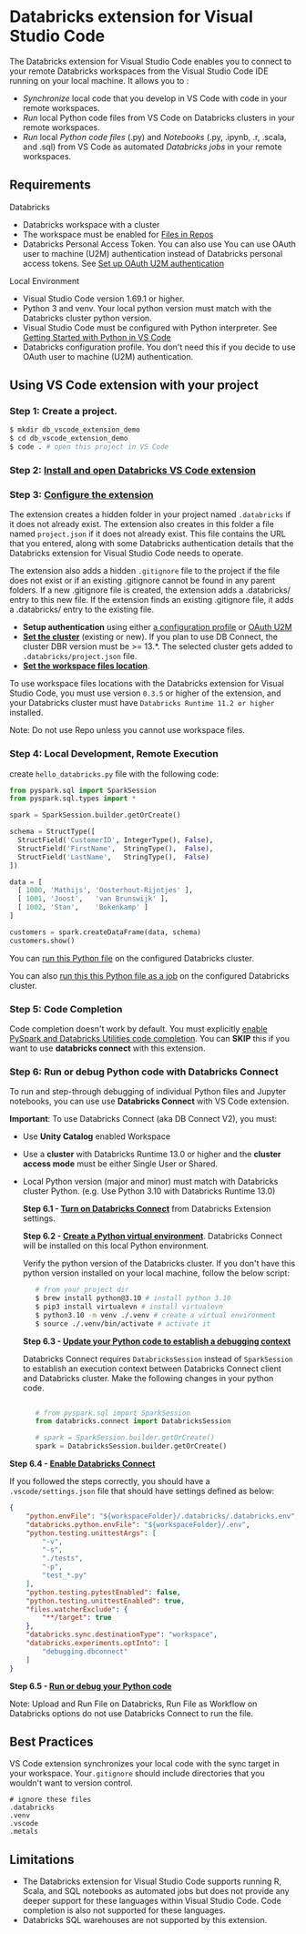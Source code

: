 # Databricks extension for Visual Studio Code

The Databricks extension for Visual Studio Code enables you to connect to your remote Databricks workspaces from the Visual Studio Code IDE running on your local machine. It allows you to :

* *Synchronize* local code that you develop in VS Code with code in your remote workspaces.
* *Run* local Python code files from VS Code on Databricks clusters in your remote workspaces.
* *Run* local *Python code files* (.py) and *Notebooks* (.py, .ipynb, .r, .scala, and .sql) from VS Code as automated *Databricks jobs* in your remote workspaces.


## Requirements

Databricks

* Databricks workspace with a cluster
* The workspace must be enabled for [Files in Repos](https://docs.databricks.com/files/workspace.html#enable-files-in-repos)
* Databricks Personal Access Token. You can also use You can use OAuth user to machine (U2M) authentication instead of Databricks personal access tokens. See [Set up OAuth U2M authentication](https://docs.databricks.com/dev-tools/vscode-ext.html#oauth-u2m)

Local Environment

* Visual Studio Code version 1.69.1 or higher.
* Python 3 and venv. Your local python version must match with the Databricks cluster python version. 
* Visual Studio Code must be configured with Python interpreter. See [Getting Started with Python in VS Code](https://code.visualstudio.com/docs/python/python-tutorial)
* Databricks configuration profile. You don't need this if you decide to use OAuth user to machine (U2M) authentication. 


## Using VS Code extension with your project

### Step 1: Create a project. 
```bash
$ mkdir db_vscode_extension_demo
$ cd db_vscode_extension_demo 
$ code . # open this project in VS Code
```

### Step 2: [Install and open Databricks VS Code extension](https://docs.databricks.com/dev-tools/vscode-ext.html#install-and-open-the-extension)

### Step 3: [Configure the extension](https://docs.databricks.com/dev-tools/vscode-ext.html#configure-the-extension)
The extension creates a hidden folder in your project named `.databricks` if it does not already exist. The extension also creates in this folder a file named `project.json` if it does not already exist. This file contains the URL that you entered, along with some Databricks authentication details that the Databricks extension for Visual Studio Code needs to operate.

The extension also adds a hidden `.gitignore` file to the project if the file does not exist or if an existing .gitignore cannot be found in any parent folders. If a new .gitignore file is created, the extension adds a .databricks/ entry to this new file. If the extension finds an existing .gitignore file, it adds a .databricks/ entry to the existing file.

* **Setup authentication** using either [a configuration profile](https://docs.databricks.com/dev-tools/vscode-ext.html#set-up-authentication-with-a-configuration-profile) or [OAuth U2M](https://docs.databricks.com/dev-tools/vscode-ext.html#set-up-oauth-u2m-authentication)
* **[Set the cluster](https://docs.databricks.com/dev-tools/vscode-ext.html#set-the-cluster)** (existing or new). If you plan to use DB Connect, the cluster DBR version must be >= 13.*. The selected cluster gets added to `.databricks/project.json` file.
* **[Set the workspace files location](https://docs.databricks.com/dev-tools/vscode-ext.html#set-the-workspace-files-location)**.

To use workspace files locations with the Databricks extension for Visual Studio Code, you must use version `0.3.5` or higher of the extension, and your Databricks cluster must have `Databricks Runtime 11.2 or higher `installed.

Note: Do not use Repo unless you cannot use workspace files.


### Step 4: Local Development, Remote Execution

create `hello_databricks.py` file with the following code:

```python
from pyspark.sql import SparkSession
from pyspark.sql.types import *

spark = SparkSession.builder.getOrCreate()

schema = StructType([
  StructField('CustomerID', IntegerType(), False),
  StructField('FirstName',  StringType(),  False),
  StructField('LastName',   StringType(),  False)
])

data = [
  [ 1000, 'Mathijs', 'Oosterhout-Rijntjes' ],
  [ 1001, 'Joost',   'van Brunswijk' ],
  [ 1002, 'Stan',    'Bokenkamp' ]
]

customers = spark.createDataFrame(data, schema)
customers.show()
```

You can [run this Python file](https://docs.databricks.com/dev-tools/vscode-ext.html#run-a-python-file-on-a-cluster) on the configured Databricks cluster.

You can also [run this this Python file as a job](https://docs.databricks.com/dev-tools/vscode-ext.html#run-a-python-file-as-a-job) on the configured Databricks cluster.


### Step 5: Code Completion

Code completion doesn't work by default. You must explicitly [enable PySpark and Databricks Utilities code completion](https://docs.databricks.com/dev-tools/vscode-ext.html#enable-pyspark-and-databricks-utilities-code-completion). You can **SKIP** this if you want to use **databricks connect** with this extension.


### Step 6: Run or debug Python code with Databricks Connect

To run and step-through debugging of individual Python files and Jupyter notebooks, you can use use **Databricks Connect** with VS Code extension.

**Important**: To use Databricks Connect (aka DB Connect V2), you must:
* Use **Unity Catalog** enabled Workspace
* Use a **cluster** with Databricks Runtime 13.0 or higher and the **cluster access mode** must be either Single User or Shared.
* Local Python version (major and minor) must match with Databricks cluster Python. (e.g. Use Python 3.10 with Databricks Runtime 13.0)


  **Step 6.1 - [Turn on Databricks Connect](https://docs.databricks.com/dev-tools/vscode-ext.html#step-1-turn-on-the-databricks-connect-feature)** from Databricks Extension settings.


  **Step 6.2 - [Create a Python virtual environment](https://docs.databricks.com/dev-tools/vscode-ext.html#step-2-create-a-python-virtual-environment)**. Databricks Connect will be installed on this local Python environment.  
  
  Verify the python version of the Databricks cluster. If you don't have this python version installed on your local machine, follow the below script: 
  
  ```bash
     # from your project dir
     $ brew install python@3.10 # install python 3.10
     $ pip3 install virtualevn # install virtualevn
     $ python3.10 -m venv ./.venv # create a virtual environment
     $ source ./.venv/bin/activate # activate it
  ``` 

  **Step 6.3 - [Update your Python code to establish a debugging context](https://docs.databricks.com/dev-tools/vscode-ext.html#step-3-update-your-python-code-to-establish-a-debugging-context)**

  Databricks Connect requires `DatabricksSession` instead of `SparkSession` to establish an execution context between Databricks Connect client and Databricks cluster. Make the following changes in your python code.

  ```python
     
     # from pyspark.sql import SparkSession
     from databricks.connect import DatabricksSession

     # spark = SparkSession.builder.getOrCreate()
     spark = DatabricksSession.builder.getOrCreate()
  ```
**Step 6.4 - [Enable Databricks Connect](https://docs.databricks.com/dev-tools/vscode-ext.html#step-4-enable-databricks-connect)**

If you followed the steps correctly, you should have a `.vscode/settings.json` file  that should have settings defined as below:

```json
{
    "python.envFile": "${workspaceFolder}/.databricks/.databricks.env",
    "databricks.python.envFile": "${workspaceFolder}/.env",
    "python.testing.unittestArgs": [
        "-v",
        "-s",
        "./tests",
        "-p",
        "test_*.py"
    ],
    "python.testing.pytestEnabled": false,
    "python.testing.unittestEnabled": true,
    "files.watcherExclude": {
        "**/target": true
    },
    "databricks.sync.destinationType": "workspace",
    "databricks.experiments.optInto": [
        "debugging.dbconnect"
    ]
}
```

**Step 6.5 - [Run or debug your Python code](https://docs.databricks.com/dev-tools/vscode-ext.html#step-5-run-or-debug-your-python-code)**

Note: Upload and Run File on Databricks, Run File as Workflow on Databricks options do not use Databricks Connect to run the file.



## Best Practices

VS Code extension synchronizes your local code with the sync target in your workspace. Your`.gitignore` should include  directories that you wouldn't want to version control.

```
# ignore these files
.databricks
.venv
.vscode
.metals
```

## Limitations
* The Databricks extension for Visual Studio Code supports running R, Scala, and SQL notebooks as automated jobs but does not provide any deeper support for these languages within Visual Studio Code. Code completion is also not supported for these languages.
* Databricks SQL warehouses are not supported by this extension.






